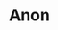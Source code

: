 ---
title: "Anon"
role: "University News"
bio: "This author carries an air of mystry."
expertise: ["Social Justice", "Climate Justice", "Anti-Capitalism", "Intersectional Politics"]
education:
  - "M.A. in Critical Theory, UC Berkeley"
  - "B.A. in Gender Studies, Oberlin College"
social:
  twitter: "lunaxresistance"
  mastodon: "@lunarainbow@activism.social"
featured_image: "luna.png"
---